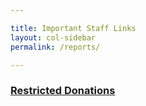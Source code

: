 ```yaml
---

title: Important Staff Links
layout: col-sidebar
permalink: /reports/

---
```


### [Restricted Donations](https://dashboard.stripe.com/search?query=is%3Apayment%20metadata%3Arestricted%3DTrue)